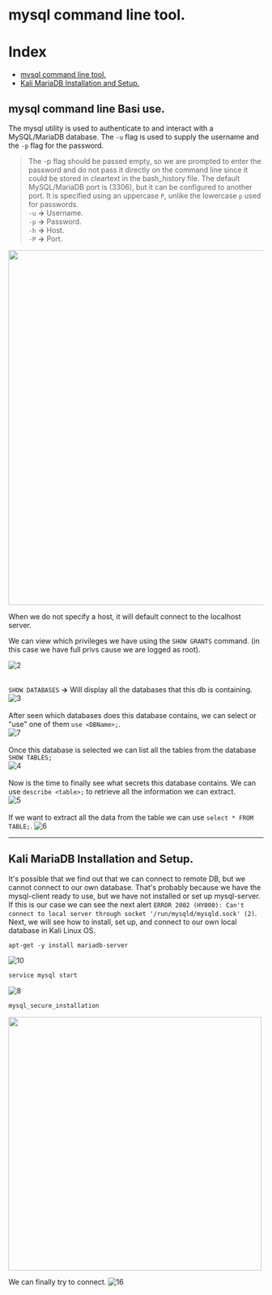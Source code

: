 # mysql command line tool.
# Index
- [mysql command line tool.](#mysql-command-line-tool)
- [Kali MariaDB Installation and Setup.](#-kali-mariadb-installation-and-setup)
## mysql command line Basi use.
The mysql utility is used to authenticate to and interact with a MySQL/MariaDB database. The `-u` flag is used to supply the username and the `-p` flag for the password. 
> The -p flag should be passed empty, so we are prompted to enter the password and do not pass it directly on the command line since it could be stored in cleartext in the bash_history file.
The default MySQL/MariaDB port is (3306), but it can be configured to another port. It is specified using an uppercase `P`, unlike the lowercase `p` used for passwords.<br />
`-u` **->** Username.<br />
`-p` **->** Password.<br />
`-h` **->** Host. <br />
`-P` **->** Port.<br />
<img src="https://github.com/alejandro-pentest/Hacking-Web/assets/161533623/9286e439-9d67-4de1-bae9-196331f6b5d2" width="700">

When we do not specify a host, it will default connect to the localhost server.

We can view which privileges we have using the `SHOW GRANTS` command. (in this case we have full privs cause we are logged as root).

![2](https://github.com/alejandro-pentest/Hacking-Web/assets/161533623/774fa9c3-649a-45dd-a1cd-7dd4f6787a76)<br />

<br />`SHOW DATABASES` **->** Will display all the databases that this db is containing.<br />
![3](https://github.com/alejandro-pentest/Hacking-Web/assets/161533623/689df40f-11dd-4bd6-91a7-eca2ae8a3124)<br />
<br /> After seen which databases does this database contains, we can select or "use" one of them `use <DBName>;`.<br />
![7](https://github.com/alejandro-pentest/Hacking-Web/assets/161533623/254c36e4-d829-4e3e-90e2-80fceb29c247)<br />
<br /> Once this database is selected we can list all the tables from the database `SHOW TABLES;`<br />
![4](https://github.com/alejandro-pentest/Hacking-Web/assets/161533623/04e59813-fd27-41c5-aadb-df454a5ff8f8)<br />
<br />Now is the time to finally see what secrets this database contains. We can use `describe <table>;` to retrieve all the information we can extract.<br />
![5](https://github.com/alejandro-pentest/Hacking-Web/assets/161533623/813cbcd5-5f1b-4af5-902c-6105ec7d8ba3)<br />
<br /> If we want to extract all the data from the table we can use `select * FROM TABLE;`.
![6](https://github.com/alejandro-pentest/Hacking-Web/assets/161533623/17fd836d-a020-439e-b3c5-df11d838beba)

----------------------

## Kali MariaDB Installation and Setup.
It's possible that we find out that we can connect to remote DB, but we cannot connect to our own database. That's probably because we have the mysql-client ready to use, but we have not installed or 
set up mysql-server. If this is our case we can see the next alert ```ERROR 2002 (HY000): Can't connect to local server through socket '/run/mysqld/mysqld.sock' (2)```.
Next, we will see how to install, set up, and connect to our own local database in Kali Linux OS.




```mysql
apt-get -y install mariadb-server
```
![10](https://github.com/alejandro-pentest/Hacking-Web/assets/161533623/b73e5513-9f3a-402e-81fd-df89d2fd302f)


```bash
service mysql start
```
![8](https://github.com/alejandro-pentest/Hacking-Web/assets/161533623/db97fe20-b419-48cb-abf7-2d543a28045a)


```bash
mysql_secure_installation
```
<img src="https://github.com/alejandro-pentest/Hacking-Web/assets/161533623/7c585bbe-6ab4-4f72-bda0-a531d35d67d3" width="500">


We can finally try to connect.
![16](https://github.com/alejandro-pentest/Hacking-Web/assets/161533623/8ef7bc9d-daea-4de1-8e15-6564953f9924)







